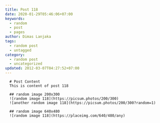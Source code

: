 ```yaml
---
title: Post 118
date: 2020-01-29T05:46:06+07:00
keywords:
  - random
  - post
  - pages
author: Dimas Lanjaka
tags:
  - random post
  - untagged
category:
  - random post
  - uncategorized
updated: 2012-03-07T04:27:52+07:00
---
```


      # Post Content
      This is content of post 118

      ## random image 200x300
      ![random image 118](https://picsum.photos/200/300)
      ![another random image 118](https://picsum.photos/200/300?random=1)

      ## random image 640x480
      ![random image 118](https://placeimg.com/640/480/any)
      